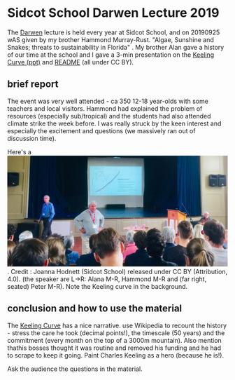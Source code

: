 # Sidcot School Darwen Lecture 2019

The [Darwen](https://en.wikipedia.org/wiki/John_Davies,_1st_Baron_Darwen) lecture is held every year at Sidcot School, and on 20190925 wAS 
given by my brother Hammond Murray-Rust. "Algae, Sunshine and Snakes; threats to sustainability in Florida" . My brother Alan gave a history of 
our time at the school and I gave a 3-min presentation on the [Keeling Curve (ppt)](KeelingSidcot.pptx) and [README](README.md) (all under CC BY).

## brief report
The event was very well attended - ca 350 12-18 year-olds with some teachers and local visitors. Hammond had explained the problem of resources 
(especially sub/tropical) and the students had also attended climate strike the week before. I was really struck by the keen interest and especially the excitement and
questions (we massively ran out of discussion time).

Here's a ![photo of the Q and A](SidcotSchool20190925.jpg). Credit : Joanna Hodnett (Sidcot School) released under CC BY (Attribution, 4.0).
(the speaker are L->R: Alana M-R, Hammond M-R and (far right, seated) Peter M-R). Note the Keeling curve in the background.

## conclusion and how to use the material
The [Keeling Curve](https://en.wikipedia.org/wiki/Keeling_Curve) has a nice narrative. use Wikipedia to recount the history - stress the care he took (decimal points!), the timescale (50 years) and
the commitment (every month on the top of a 3000m mountain). Also mention thathis bosses thought it was routine and removed his funding and he had to scrape to keep it going.
Paint Charles Keeling as a hero (because he is!). 

Ask the audience the questions in the material. 


